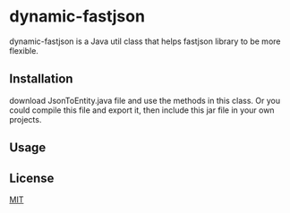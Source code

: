 # dynamic-fastjson
dynamic-fastjson is a Java util class that helps fastjson library to be more flexible.

## Installation
download JsonToEntity.java file and use the methods in this class. Or you could compile this file and export it, then include this jar file in your own projects.

## Usage

## License
[MIT](https://choosealicense.com/licenses/mit/)
